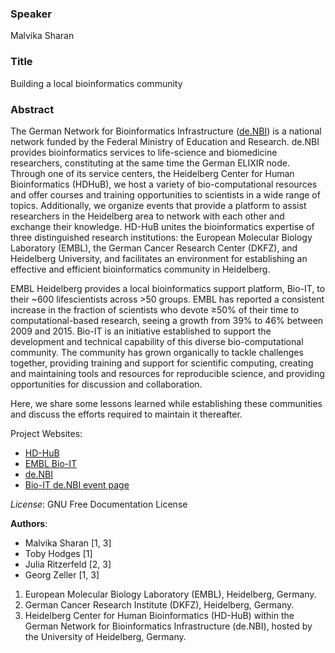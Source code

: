 ### Speaker
Malvika Sharan

### Title
Building a local bioinformatics community

### Abstract

The German Network for Bioinformatics Infrastructure ([de.NBI](https://www.denbi.de/)) is a national network funded
by the Federal Ministry of Education and Research. de.NBI provides bioinformatics services to
life-science and biomedicine researchers, constituting at the same time the German ELIXIR
node. Through one of its service centers, the Heidelberg Center for Human Bioinformatics (HDHuB),
we host a variety of bio-computational resources and offer courses and training
opportunities to scientists in a wide range of topics. Additionally, we organize events that
provide a platform to assist researchers in the Heidelberg area to network with each other and
exchange their knowledge. HD-HuB unites the bioinformatics expertise of three distinguished
research institutions: the European Molecular Biology Laboratory (EMBL), the German Cancer
Research Center (DKFZ), and Heidelberg University, and facilitates an environment for
establishing an effective and efficient bioinformatics community in Heidelberg.

EMBL Heidelberg provides a local bioinformatics support platform, Bio-IT, to their ~600 lifescientists
across >50 groups. EMBL has reported a consistent increase in the fraction of
scientists who devote ≥50% of their time to computational-based research, seeing a growth
from 39% to 46% between 2009 and 2015. Bio-IT is an initiative established to support the
development and technical capability of this diverse bio-computational community. The
community has grown organically to tackle challenges together, providing training and support
for scientific computing, creating and maintaining tools and resources for reproducible science,
and providing opportunities for discussion and collaboration. 

Here, we share some lessons learned while establishing these communities and discuss the
efforts required to maintain it thereafter.


Project Websites:

- [HD-HuB](https://www.hd-hub.de/)
- [EMBL Bio-IT](https://www.embl.de/research/interdisciplinary_research/bioinformatics/community/bio-it/)
- [de.NBI](https://www.denbi.de/)
- [Bio-IT de.NBI event page](https://www.hd-hub.de/de-nbier-technical-sessions)

*License*: GNU Free Documentation License

**Authors**: 

- Malvika Sharan [1, 3]
- Toby Hodges [1]
- Julia Ritzerfeld [2, 3] 
- Georg Zeller [1, 3]

1. European Molecular Biology Laboratory (EMBL), Heidelberg, Germany. 
2. German Cancer Research Institute (DKFZ), Heidelberg, Germany.
3. Heidelberg Center for Human Bioinformatics (HD-HuB) within the German Network for
Bioinformatics Infrastructure (de.NBI), hosted by the University of Heidelberg, Germany.


